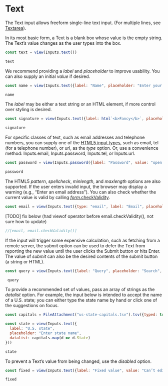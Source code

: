 # Text

The Text input allows freeform single-line text input. (For multiple lines, see [Textarea](./textarea)).

In its most basic form, a Text is a blank box whose value is the empty string. The Text’s value changes as the user types into the box.

```js echo
const text = view(Inputs.text())
```

```js echo
text
```

We recommend providing a *label* and *placeholder* to improve usability. You can also supply an initial *value* if desired.

```js echo
const name = view(Inputs.text({label: "Name", placeholder: "Enter your name", value: "Anonymous"}))
```

```js echo
name
```

The *label* may be either a text string or an HTML element, if more control over styling is desired.

```js echo
const signature = view(Inputs.text({label: html`<b>Fancy</b>`, placeholder: "What’s your fancy?"}))
```

```js echo
signature
```

For specific classes of text, such as email addresses and telephone numbers, you can supply one of the [HTML5 input types](https://developer.mozilla.org/en-US/docs/Learn/Forms/HTML5_input_types), such as email, tel (for a telephone number), or url, as the *type* option. Or, use a convenience method: Inputs.email, Inputs.password, Inputs.tel, or Inputs.url.

```js echo
const password = view(Inputs.password({label: "Password", value: "open sesame"}))
```

```js echo
password
```

The HTML5 *pattern*, *spellcheck*, *minlength*, and *maxlength* options are also supported. If the user enters invalid input, the browser may display a warning (e.g., “Enter an email address”). You can also check whether the current value is valid by calling [*form*.checkValidity](https://html.spec.whatwg.org/multipage/form-control-infrastructure.html#dom-cva-checkvalidity).

```js echo
const email = view(Inputs.text({type: "email", label: "Email", placeholder: "Enter your email"}))
```

[TODO] fix below (had viewof operator before email.checkValidity(), not sure how to update)

```js echo
//[email, email.checkValidity()]
```

If the input will trigger some expensive calculation, such as fetching from a remote server, the *submit* option can be used to defer the Text from reporting the new value until the user clicks the Submit button or hits Enter. The value of *submit* can also be the desired contents of the submit button (a string or HTML).

```js echo
const query = view(Inputs.text({label: "Query", placeholder: "Search", submit: true}))
```

```js echo
 query
```

To provide a recommended set of values, pass an array of strings as the *datalist* option. For example, the input below is intended to accept the name of a U.S. state; you can either type the state name by hand or click one of the suggestions on focus.

```js echo
const capitals = FileAttachment("us-state-capitals.tsv").tsv({typed: true})
```

```js echo
const state = view(Inputs.text({
  label: "U.S. state",
  placeholder: "Enter state name",
  datalist: capitals.map(d => d.State)
}))
```

```js echo
state
```

To prevent a Text’s value from being changed, use the *disabled* option.

```js echo
const fixed = view(Inputs.text({label: "Fixed value", value: "Can’t edit me!", disabled: true}))
```

```js echo
fixed
```
